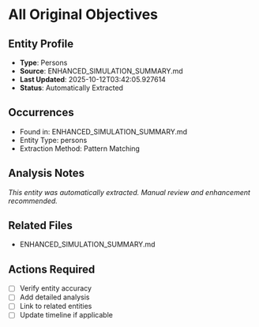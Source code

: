 # All Original Objectives

## Entity Profile
- **Type**: Persons
- **Source**: ENHANCED_SIMULATION_SUMMARY.md
- **Last Updated**: 2025-10-12T03:42:05.927614
- **Status**: Automatically Extracted

## Occurrences
- Found in: ENHANCED_SIMULATION_SUMMARY.md
- Entity Type: persons
- Extraction Method: Pattern Matching

## Analysis Notes
*This entity was automatically extracted. Manual review and enhancement recommended.*

## Related Files
- ENHANCED_SIMULATION_SUMMARY.md

## Actions Required
- [ ] Verify entity accuracy
- [ ] Add detailed analysis
- [ ] Link to related entities
- [ ] Update timeline if applicable
